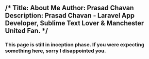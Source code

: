 /*
Title: About Me
Author: Prasad Chavan
Description: Prasad Chavan - Laravel App Developer, Sublime Text Lover & Manchester United Fan.
*/
---

<h3>
This page is still in inception phase. If you were expecting something here, sorry I disappointed you.
</h3>